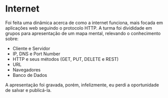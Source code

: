 # Internet #

Foi feita uma dinâmica acerca de como a internet funciona, mais focada em aplicações web seguindo o protocolo HTTP. A turma foi divididade em grupos para apresentação
de um mapa mental, relevando o conhecimento sobre:
  
  * Cliente e Servidor
  * IP, DNS e Port Number
  * HTTP e seus métodos (GET, PUT, DELETE e REST)
  * URL
  * Navegadores
  * Banco de Dados

A apresentação foi gravada, porém, infelizmente, eu perdi a oportunidade de salvar e publicá-la.
